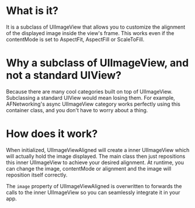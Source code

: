 What is it?
===========

It is a subclass of UIImageView that allows you to customize the alignment of the displayed image inside the view's frame.
This works even if the contentMode is set to AspectFit, AspectFill or ScaleToFill.

Why a subclass of UIImageView, and not a standard UIView?
=========================================================
Because there are many cool categories built on top of UIImageView. Subclassing a standard UIView would mean losing them.
For example, AFNetworking's async UIImageView category works perfectly using this container class, and you don't have to worry about a thing.

How does it work?
=================
When initialized, UIImageViewAligned will create a inner UIImageView which will actually hold the image displayed. 
The main class then just repositions this inner UIImageView to achieve your desired alignment.
At runtime, you can change the image, contentMode or alignment and the image will reposition itself correctly.

The `image` property of UIImageViewAligned is overwritten to forwards the calls to the inner UIImageView so you can seamlessly integrate it in your app.
